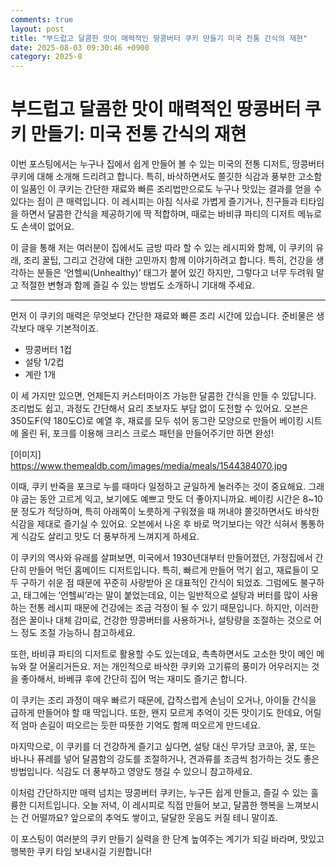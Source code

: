 ```yaml
---
comments: true
layout: post
title: "부드럽고 달콤한 맛이 매력적인 땅콩버터 쿠키 만들기 미국 전통 간식의 재현"
date: 2025-08-03 09:30:46 +0900
category: 2025-8
---
```


# 부드럽고 달콤한 맛이 매력적인 땅콩버터 쿠키 만들기: 미국 전통 간식의 재현

이번 포스팅에서는 누구나 집에서 쉽게 만들어 볼 수 있는 미국의 전통 디저트, 땅콩버터 쿠키에 대해 소개해 드리려고 합니다. 특히, 바삭하면서도 쫄깃한 식감과 풍부한 고소함이 일품인 이 쿠키는 간단한 재료와 빠른 조리법만으로도 누구나 맛있는 결과를 얻을 수 있다는 점이 큰 매력입니다. 이 레시피는 아침 식사로 가볍게 즐기거나, 친구들과 티타임을 하면서 달콤한 간식을 제공하기에 딱 적합하며, 때로는 바비큐 파티의 디저트 메뉴로도 손색이 없어요.

이 글을 통해 저는 여러분이 집에서도 금방 따라 할 수 있는 레시피와 함께, 이 쿠키의 유래, 조리 꿀팁, 그리고 건강에 대한 고민까지 함께 이야기하려고 합니다. 특히, 건강을 생각하는 분들은 ‘언헬씨(Unhealthy)’ 태그가 붙어 있긴 하지만, 그렇다고 너무 두려워 말고 적절한 변형과 함께 즐길 수 있는 방법도 소개하니 기대해 주세요.

---

먼저 이 쿠키의 매력은 무엇보다 간단한 재료와 빠른 조리 시간에 있습니다. 준비물은 생각보다 매우 기본적이죠. 

- 땅콩버터 1컵  
- 설탕 1/2컵  
- 계란 1개  

이 세 가지만 있으면, 언제든지 커스터마이즈 가능한 달콤한 간식을 만들 수 있답니다. 조리법도 쉽고, 과정도 간단해서 요리 초보자도 부담 없이 도전할 수 있어요. 오븐은 350도F(약 180도C)로 예열 후, 재료를 모두 섞어 동그란 모양으로 만들어 베이킹 시트에 올린 뒤, 포크를 이용해 크리스 크로스 패턴을 만들어주기만 하면 완성!

[이미지]  
https://www.themealdb.com/images/media/meals/1544384070.jpg

이때, 쿠키 반죽을 포크로 누를 때마다 일정하고 균일하게 눌러주는 것이 중요해요. 그래야 굽는 동안 고르게 익고, 보기에도 예쁘고 맛도 더 좋아지니까요. 베이킹 시간은 8~10분 정도가 적당하며, 특히 아래쪽이 노릇하게 구워졌을 때 꺼내야 쫄깃하면서도 바삭한 식감을 제대로 즐기실 수 있어요. 오븐에서 나온 후 바로 먹기보다는 약간 식혀서 통통하게 식감도 살리고 맛도 더 풍부하게 느껴지게 하세요.

이 쿠키의 역사와 유래를 살펴보면, 미국에서 1930년대부터 만들어졌던, 가정집에서 간단히 만들어 먹던 홈메이드 디저트입니다. 특히, 빠르게 만들어 먹기 쉽고, 재료들이 모두 구하기 쉬운 점 때문에 꾸준히 사랑받아 온 대표적인 간식이 되었죠. 그럼에도 불구하고, 태그에는 ‘언헬씨’라는 말이 붙었는데요, 이는 일반적으로 설탕과 버터를 많이 사용하는 전통 레시피 때문에 건강에는 조금 걱정이 될 수 있기 때문입니다. 하지만, 이러한 점은 꿀이나 대체 감미료, 건강한 땅콩버터를 사용하거나, 설탕량을 조절하는 것으로 어느 정도 조절 가능하니 참고하세요.

또한, 바비큐 파티의 디저트로 활용할 수도 있는데요, 촉촉하면서도 고소한 맛이 메인 메뉴와 잘 어울리거든요. 저는 개인적으로 바삭한 쿠키와 고기류의 풍미가 어우러지는 것을 좋아해서, 바베큐 후에 간단히 집어 먹는 재미도 즐기곤 합니다.

이 쿠키는 조리 과정이 매우 빠르기 때문에, 갑작스럽게 손님이 오거나, 아이들 간식을 급하게 만들어야 할 때 딱입니다. 또한, 왠지 모르게 추억이 깃든 맛이기도 한데요, 어릴 적 엄마 손길이 떠오르는 듯한 따뜻한 기억도 함께 떠오르게 만드네요.

마지막으로, 이 쿠키를 더 건강하게 즐기고 싶다면, 설탕 대신 무가당 코코아, 꿀, 또는 바나나 퓨레를 넣어 달콤함의 강도를 조절하거나, 견과류를 조금씩 첨가하는 것도 좋은 방법입니다. 식감도 더 풍부하고 영양도 챙길 수 있으니 참고하세요.

이처럼 간단하지만 매력 넘치는 땅콩버터 쿠키는, 누구든 쉽게 만들고, 즐길 수 있는 훌륭한 디저트입니다. 오늘 저녁, 이 레시피로 직접 만들어 보고, 달콤한 행복을 느껴보시는 건 어떨까요? 앞으로의 추억도 쌓이고, 달달한 웃음도 커질 테니 말이죠.

이 포스팅이 여러분의 쿠키 만들기 실력을 한 단계 높여주는 계기가 되길 바라며, 맛있고 행복한 쿠키 타임 보내시길 기원합니다!